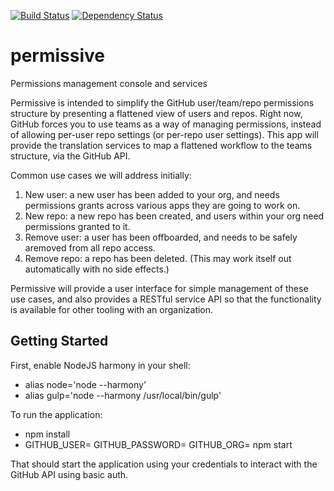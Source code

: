 [![Build Status](https://travis-ci.org/atsid/permissive.svg)](https://travis-ci.org/atsid/permissive)
[![Dependency Status](https://david-dm.org/atsid/permissive.svg)](https://david-dm.org/atsid/permissive)

# permissive
Permissions management console and services

Permissive is intended to simplify the GitHub user/team/repo permissions structure by presenting a flattened view of users and repos. Right now, GitHub forces you to use teams as a way of managing permissions, instead of allowing per-user repo settings (or per-repo user settings). This app will provide the translation services to map a flattened workflow to the teams structure, via the GitHub API.

Common use cases we will address initially:

1. New user: a new user has been added to your org, and needs permissions grants across various apps they are going to work on.
2. New repo: a new repo has been created, and users within your org need permissions granted to it.
3. Remove user: a user has been offboarded, and needs to be safely aremoved from all repo access.
4. Remove repo: a repo has been deleted. (This may work itself out automatically with no side effects.)

Permissive will provide a user interface for simple management of these use cases, and also provides a RESTful service API so that the functionality is available for other tooling with an organization.

## Getting Started

First, enable NodeJS harmony in your shell:

* alias node='node --harmony'
* alias gulp='node --harmony /usr/local/bin/gulp'

To run the application:

* npm install
* GITHUB_USER=<your username> GITHUB_PASSWORD=<your password> GITHUB_ORG=<your org> npm start

That should start the application using your credentials to interact with the GitHub API using basic auth.
